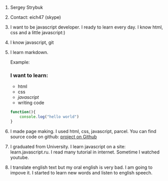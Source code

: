 1. Sergey Strybuk
2. Contact: eich47 (skype)
3. I want to be javascript developer. I ready to learn every day. I know html, css and a little javascript:)
4. I know javascript, git
5. I learn markdown.

   Example:

   ### I want to learn:

   - html
   - css
   - _javascript_
   - writing code

   ```javascript
   function(){
       console.log("hello world")
   }
   ```

6. I made page making. I used html, css, javascript, parcel. You can find source code on github: [project on Github](https://github.com/eich47/coffee)
7. I graduated from University. I learn javascript on a site: learn.javascript.ru. I read many tutorial in internet. Sometime I watched youtube.
8. I translate english text but my oral english is very bad. I am going to impove it. I started to learn new words and listen to english speech.
